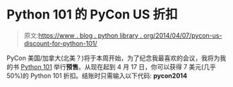 # Python 101 的 PyCon US 折扣

> 原文:[https://www . blog . python library . org/2014/04/07/pycon-us-discount-for-python-101/](https://www.blog.pythonlibrary.org/2014/04/07/pycon-us-discount-for-python-101/)

PyCon 美国/加拿大(北美？)将于本周开始，为了纪念我最喜欢的会议，我将为我的书 [Python 101](https://www.blog.pythonlibrary.org/buy-the-book/) 举行**预售**。从现在起到 4 月 17 日，你可以获得 7 美元(几乎 50%)的 Python 101 折扣。结账时只需输入以下代码: **pycon2014**